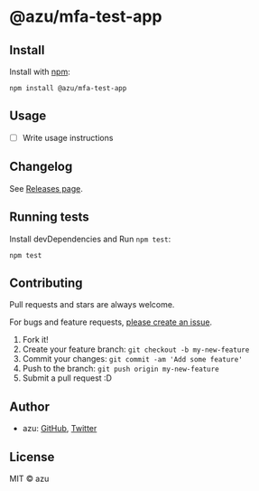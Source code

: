 # @azu/mfa-test-app



## Install

Install with [npm](https://www.npmjs.com/):

    npm install @azu/mfa-test-app

## Usage

- [ ] Write usage instructions

## Changelog

See [Releases page](https://github.com/azu/mfa-test-app/releases).

## Running tests

Install devDependencies and Run `npm test`:

    npm test

## Contributing

Pull requests and stars are always welcome.

For bugs and feature requests, [please create an issue](https://github.com/azu/mfa-test-app/issues).

1. Fork it!
2. Create your feature branch: `git checkout -b my-new-feature`
3. Commit your changes: `git commit -am 'Add some feature'`
4. Push to the branch: `git push origin my-new-feature`
5. Submit a pull request :D

## Author

- azu: [GitHub](https://github.com/azu), [Twitter](https://twitter.com/azu_re)

## License

MIT © azu
